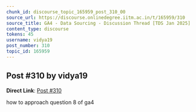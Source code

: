 ```yaml
---
chunk_id: discourse_topic_165959_post_310_00
source_url: https://discourse.onlinedegree.iitm.ac.in/t/165959/310
source_title: GA4 - Data Sourcing - Discussion Thread [TDS Jan 2025]
content_type: discourse
tokens: 45
username: vidya19
post_number: 310
topic_id: 165959
---
```


## Post #310 by vidya19

**Direct Link**: [Post #310](https://discourse.onlinedegree.iitm.ac.in/t/165959/310)

how to approach question 8 of ga4
